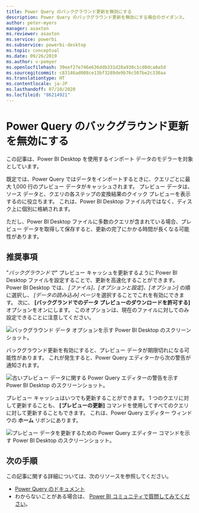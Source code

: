 ```yaml
---
title: Power Query のバックグラウンド更新を無効にする
description: Power Query のバックグラウンド更新を無効にする場合のガイダンス。
author: peter-myers
manager: asaxton
ms.reviewer: asaxton
ms.service: powerbi
ms.subservice: powerbi-desktop
ms.topic: conceptual
ms.date: 09/26/2019
ms.author: v-pemyer
ms.openlocfilehash: 39eef27e746e636ddb331d28a930c1cd0dca0a5d
ms.sourcegitcommit: c83146ad008ce13bf3289de9b76c507be2c330aa
ms.translationtype: HT
ms.contentlocale: ja-JP
ms.lasthandoff: 07/10/2020
ms.locfileid: "86214921"
---
```

# <a name="disable-power-query-background-refresh"></a>Power Query のバックグラウンド更新を無効にする

この記事は、Power BI Desktop を使用するインポート データのモデラーを対象としています。

既定では、Power Query ではデータをインポートするときに、クエリごとに最大 1,000 行のプレビュー データがキャッシュされます。 プレビュー データは、ソース データと、クエリの各ステップの変換結果のクイック プレビューを表示するのに役立ちます。 これは、Power BI Desktop ファイル内ではなく、ディスク上に個別に格納されます。

ただし、Power BI Desktop ファイルに多数のクエリが含まれている場合、プレビュー データを取得して保存すると、更新の完了にかかる時間が長くなる可能性があります。

## <a name="recommendation"></a>推奨事項

"_バックグラウンドで_" プレビュー キャッシュを更新するように Power BI Desktop ファイルを設定することで、更新を高速化することができます。 Power BI Desktop では、 _[ファイル]、[オプションと設定]、[オプション]_ の順に選択し、 _[データの読み込み]_ ページを選択することでこれを有効にできます。 次に、 **[バックグランドでのデータ プレビューのダウンロードを許可する]** オプションをオンにします。 このオプションは、現在のファイルに対してのみ設定できることに注意してください。

![バックグラウンド データ オプションを示す Power BI Desktop のスクリーンショット。](media/power-query-background-refresh/power-query-options-background-data.png)

バックグラウンド更新を有効にすると、プレビュー データが期限切れになる可能性があります。 これが発生すると、Power Query エディターから次の警告が通知されます。

![古いプレビュー データに関する Power Query エディターの警告を示す Power BI Desktop のスクリーンショット。](media/power-query-background-refresh/power-query-preview-data-old.png)

プレビュー キャッシュはいつでも更新することができます。 1 つのクエリに対して更新することも、 **[プレビューの更新]** コマンドを使用してすべてのクエリに対して更新することもできます。 これは、Power Query エディター ウィンドウの **ホーム** リボンにあります。

![プレビュー データを更新するための Power Query エディター コマンドを示す Power BI Desktop のスクリーンショット。](media/power-query-background-refresh/power-query-refresh-preview-data.png)

## <a name="next-steps"></a>次の手順

この記事に関する詳細については、次のリソースを参照してください。

- [Power Query のドキュメント](/power-query/)
- わからないことがある場合は、 [Power BI コミュニティで質問してみてください](https://community.powerbi.com/)。
